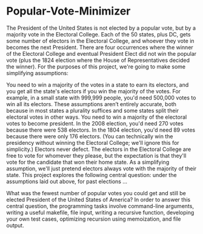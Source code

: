 # Popular-Vote-Minimizer

The President of the United States is not elected by a popular vote, but by a majority vote in the Electoral College. Each of the 50 states, plus DC, gets some number of electors in the Electoral College, and whoever they vote in becomes the next President. There are four occurrences where the winner of the Electoral College and eventual President Elect did not win the popular vote (plus the 1824 election where the House of Representatives decided the winner). For the purposes of this project, we're going to make some simplifying assumptions:

You need to win a majority of the votes in a state to earn its electors, and you get all the state's electors if you win the majority of the votes. For example, in a small state with 999,999 people, you'd need 500,000 votes to win all its electors. These assumptions aren’t entirely accurate, both because in most states a plurality suffices and some states split their electoral votes in other ways.
You need to win a majority of the electoral votes to become president. In the 2008 election, you'd need 270 votes because there were 538 electors. In the 1804 election, you'd need 89 votes because there were only 176 electors. (You can technically win the presidency without winning the Electoral College; we'll ignore this for simplicity.)
Electors never defect. The electors in the Electoral College are free to vote for whomever they please, but the expectation is that they'll vote for the candidate that won their home state. As a simplifying assumption, we'll just pretend electors always vote with the majority of their state.
This project explores the following central question: under the assumptions laid out above, for past elections ...

What was the fewest number of popular votes you could get and still be elected President of the United States of America?
In order to answer this central question, the programming tasks involve command-line arguments, writing a useful makefile, file input, writing a recursive function, developing your own test cases, optimizing recursion using memoization, and file output. 
